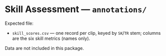 # Skill Assessment — `annotations/`

Expected file:
- `skill_scores.csv` — one record per clip, keyed by `SK`/`TR` stem; columns are the six skill metrics (names only).

Data are not included in this package.
